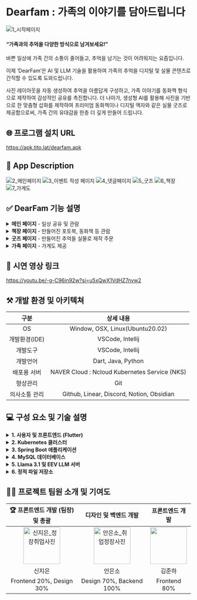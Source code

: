 # Dearfam : 가족의 이야기를 담아드립니다
![1_시작페이지](https://github.com/user-attachments/assets/654fea17-6a26-408b-a016-e7b929a1d8db)


#### “가족과의 추억을 다양한 방식으로 남겨보세요!”

바쁜 일상에 가족 간의 소통이 줄어들고, 추억을 남기는 것이 어려워지는 요즘입니다.

이제 ‘DearFam’은 AI 및 LLM 기술을 활용하여 가족의 추억을 디지털 및 실물 콘텐츠로 간직할 수 있도록 도와드립니다.


사진 레이아웃을 자동 생성하여 추억을 아름답게 구성하고, 가족 이야기를 동화책 형식으로 제작하여 감성적인 공유를 촉진합니다. 더 나아가, 생성형 AI를 활용해 사진을 기반으로 한 맞춤형 삽화를 제작하여 프리미엄 동화책이나 디지털 액자와 같은 실물 굿즈로 제공함으로써, 가족 간의 유대감을 한층 더 깊게 만들어 드립니다.

## 🌐 프로그램 설치 URL
https://apk.tito.lat/dearfam.apk

## 📲 App Description
![2_메인페이지](https://github.com/user-attachments/assets/31651abe-1c05-4de9-898a-e21a1da5216b)
![3_이벤트 작성 페이지](https://github.com/user-attachments/assets/0245a790-fa7d-4a3a-ad53-2805909325af)
![4_댓글페이지](https://github.com/user-attachments/assets/116a50db-212e-4238-947c-6f9e553c8e2f)
![5_굿즈](https://github.com/user-attachments/assets/434c946a-7b4b-4346-86ba-bff4a26e7c37)
![6_책장](https://github.com/user-attachments/assets/47942b36-1293-4bc4-9f61-0b2d44e4129d)
![7_가계도](https://github.com/user-attachments/assets/1367df61-db18-4f03-b47f-cd15e7c9c646)

## ✅ DearFam 기능 설명
<details>
  <summary><b>메인 페이지</b> - 일상 공유 및 관람</summary>
  <div>
    <p>앱에 접속하자마자 보이는 메인 화면으로서 <b>일상과 추억을 공유</b>하는 페이지.</p>
    <p>하단의 스크롤을 통해 이전의 추억들을 넘기며 확인 가능.</p>
    <p>일상 이벤트를 추가할 시, 메인 화면에 추가되어 다른 가족 구성원이 접속했을 때 실시간으로 확인할 수 있음.</p>
    <p>해당 이벤트 클릭 시, 상세 페이지에서 제목, 내용, 사진들, 이벤트에 참여한 가족들을 볼 수 있으며, <b>게시판 형식으로 댓글로 소통 가능</b>함.</p>
    <p>추가한 이벤트가 없어도 이미 저장된 가족들의 이벤트들이 보여짐.</p>
  </div>
  <div>
    <p><li><b>개발 여부</b> : Done</li></p>
    <p><li><b>개발 담당자</b> : 김준하</li></p>
  </div>
</details>
<details>
  <summary><b>책장 페이지</b> - 만들어진 포토복, 동화책 등 관람</summary>
  <div>
    <p><b>AI 기술을 활용</b>하여 사용자가 제공한 추억에 대해 여러가지 형태로 추억 제공함.</p>
    <p>만들어진 <b>사진첩/동화책/액자</b>가 아이콘으로 책장에 채워져 보여짐. 책장은 스크롤 가능함.</p>
  </div>
  <div>
    <p><li><b>개발 여부</b> : Done</li></p>
    <p><li><b>개발 담당자</b> : 김준하</li></p>
  </div>
</details>
<details>
  <summary><b>굿즈 페이지</b> - 만들어진 추억들 실물로 제작 주문</summary>
  <div>
    <ol>
      <li><b>디어템 (디지털 저장용)</b>
        <ul>
          <li><b>사진 영상화</b>
            <ul>
              <li>사진을 영상으로 움직이게 함</li>
              <li>AI 기술 활용</li>
            </ul>
          </li>
          <li><b>사진의 캐릭터화</b>
            <ul>
              <li>Generative AI를 활용하여 가족의 사진을 <b>캐릭터화해</b>, 이색적이고 개성 있는 사진을 제공</li>
            </ul>
          </li>
        </ul>
      </li>
      <li><b>굿즈 (디지털 및 실물 제작용)</b>
        <ul>
          <li><b>가족 그림일기 제작</b>
            <ul>
              <li><b>LLM을 사용</b>하여 사진을 분석하고, 그에 맞는 그림 일기 내용을 작성해줌</li>
              <li><b>Generative AI</b>로, 위 텍스트로 나온 내용에 맞도록 <b>그림을 생성하여 그려줌</b> (사용자 제공 사진이 우선됨)</li>
            </ul>
          </li>
          <li><b>사진 앨범</b>
            <ul>
              <li>사용자가 임의로 사진 선택 후, <b>AI를 이용하여 사진첩을 자동으로 간편하게 만들어 제공</b></li>
              <li>LLM과 AI 기술을 사용하여 사진첩의 테마 및 중요도를 자동으로 매겨줌</li>
            </ul>
          </li>
          <li><b>가족 달력</b>
            <ul>
              <li>월별로 가족 사진을 추가하여 우리만의 특별한 추억이 담긴 맞춤형 달력 제작</li>
            </ul>
          </li>
        </ul>
      </li>
    </ol>
  </div>
  <div>
    <p><li><b>개발 여부</b> : In Progress</li></p>
    <p><li><b>개발 담당자</b> : 신지은</li></p>
  </div>
</details>
<details>
  <summary><b>가족 페이지</b> - 가계도 제공</summary>
  <div>
    <p>가족에 포커스를 맞춘 앱인 만큼, 마이페이지가 아닌 <b>가족페이지 제공</b>함.</p>
    <p>해당 페이지에서는 가계도를 제공하여 한눈에 가족 관계를 파악하능함. 링크를 공유하여 가족 구성원을 추가 가능하며 추가된 가족 구성원에 대하여 가계도에 추가 가능함.</p>
  </div>
  <div>
    <p><li><b>개발 여부</b> : Done</li></p>
    <p><li><b>개발 담당자</b> : 김준하</li></p>
  </div>
</details>

## 🔗 시연 영상 링크
https://youtu.be/-g-C96in92w?si=u5xQwX1VdHZ7nvw2

## ⚒️ 개발 환경 및 아키텍쳐
|구분  |상세 내용  |
|:--:|:--:|
|OS|Window, OSX, Linux(Ubuntu20.02)|
|개발환경(IDE)|VSCode, Intellij|
|개발도구|VSCode, Intellij|
|개발언어|Dart, Java, Python|
|배포용 서버|NAVER Cloud : Ncloud Kubernetes Service (NKS)|
|형상관리|Git|
|의사소통 관리|Github, Linear, Discord, Notion, Obsidian|

## 💻 구성 요소 및 기술 설명

<details>
  <summary><b>1. 사용자 및 프론트엔드 (Flutter)</b></summary>
    <ul>
      <li>Flutter 프레임워크를 사용하여 멀티플랫폼 지원 프론트엔드를 제공합니다. 이를 통해 유저 친화적인 UI/UX를 구축하며, RESTful API 또는 GraphQL을 통해 백엔드와 통신.</li>
    </ul>
</details>

<details>
  <summary><b>2. Kubernetes 클러스터</b></summary>
    <ul>
      <li>본 서비스는 Kubernetes 클러스터에서 배포됨. 이는 애플리케이션의 자동 확장성과 오토 리커버리 기능을 지원함.</li>
      <li>클러스터 내에 구성된 Ingress 컨트롤러는 사용자로부터의 트래픽을 효과적으로 관리하고 분배하여 안정적인 네트워크 환경을 제공함.</li>
    </ul>
</details>

<details>
  <summary><b>3. Spring Boot 애플리케이션</b></summary>
    <ul>
      <li>Spring Boot 프레임워크는 애플리케이션의 비즈니스 로직을 구현하는 데 사용되며, 다중 인스턴스를 통해 로드 밸런싱 및 고가용성을 지원함.</li>
      <li>Kubernetes 클러스터 내에서 다중 Pod 형태로 배포되어 있으며, 각각의 인스턴스가 독립적으로 MySQL 데이터베이스와 연결됨.</li>
    </ul>
</details>

<details>
  <summary><b>4. MySQL 데이터베이스</b></summary>
    <ul>
      <li>데이터 저장소로 MySQL을 사용하며, 여러 인스턴스의 데이터베이스를 클러스터에 배포하여 데이터 복제 및 분산 처리를 가능하게 함.</li>
      <li>Spring Boot 인스턴스와 연결되어, 데이터 무결성과 일관성을 보장하면서 애플리케이션의 효율적인 데이터 처리를 도움.</li>
    </ul>
</details>

<details>
  <summary><b>5. Llama 3.1 및 EEV LLM 서버</b></summary>
    <ul>
      <li>AI 모델 서버로 Llama 3.1과 EEV 모델을 사용하여 자연어 처리(NLP)와 대화형 인공지능 기능을 제공함.</li>
      <li>각 모델 서버는 Kubernetes Pod로 배포되어 있으며, 사용자의 요청에 따라 다양한 AI 서비스를 제공함.</li>
    </ul>
</details>

<details>
  <summary><b>6. 정적 파일 저장소</b></summary>
    <ul>
      <li>Kubernetes 외부에 정적 파일을 저장하는 별도의 저장소를 두어 확장성과 데이터 접근성을 강화함.</li>
      <li>이미지, 비디오, 문서 등 대용량 파일을 저장하고 관리하기에 적합한 구조를 제공함.</li>
    </ul> 
</details>

## 👏🏻 프로젝트 팀원 소개 및 기여도
| 🏆 프론트엔드 개발 (팀장) 및 총괄 | 디자인 및 백엔드 개발 |    프론트엔드 개발    |
|:--:|:--:|:--:|
| <img width="100" alt="신지은_정장취업사진" src="https://github.com/user-attachments/assets/d8a4ea06-cce6-4c4d-a805-0bdc51721bde">| <img width="100" alt="안은소_취업정장사진" src="https://github.com/user-attachments/assets/dd38a6f9-9fc3-4405-ac0f-2652fab0e675"> | <img width="100" alt="" src="https://github.com/user-attachments/assets/a044f07d-2b64-4ea5-a2da-e76e3af12ae8"> |
| 신지은 | 안은소 | 김준하 |
|Frontend 20%, Design 30% | Design 70%, Backend 100% | Frontend 80% |

